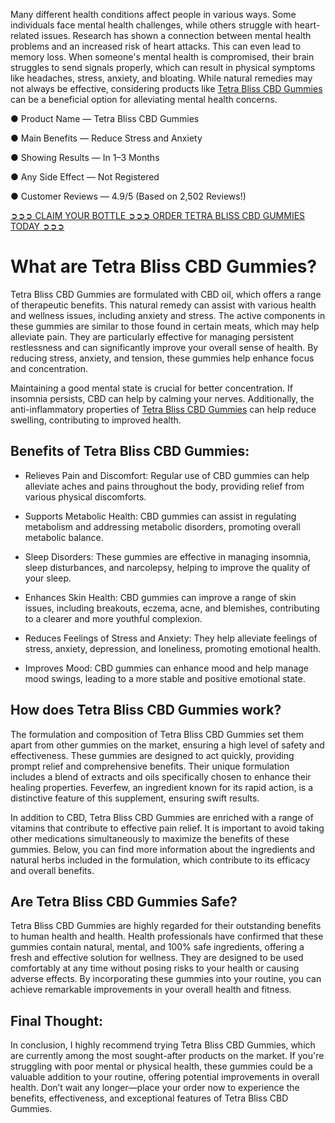Many different health conditions affect people in various ways. Some individuals face mental health challenges, while others struggle with heart-related issues. Research has shown a connection between mental health problems and an increased risk of heart attacks. This can even lead to memory loss. When someone's mental health is compromised, their brain struggles to send signals properly, which can result in physical symptoms like headaches, stress, anxiety, and bloating. While natural remedies may not always be effective, considering products like [Tetra Bliss CBD Gummies](https://www.facebook.com/tetrablisscbdgummies/) can be a beneficial option for alleviating mental health concerns.

● Product Name — Tetra Bliss CBD Gummies

● Main Benefits — Reduce Stress and Anxiety

● Showing Results — In 1–3 Months

● Any Side Effect — Not Registered

● Customer Reviews — 4.9/5 (Based on 2,502 Reviews!)‍

‍[➲➲➲ CLAIM YOUR BOTTLE ➲➲➲ ORDER TETRA BLISS CBD GUMMIES TODAY ➲➲➲](https://farmscbdoil.com/tetrabliss-cbd-gummies/)

# What are Tetra Bliss CBD Gummies?

Tetra Bliss CBD Gummies are formulated with CBD oil, which offers a range of therapeutic benefits. This natural remedy can assist with various health and wellness issues, including anxiety and stress. The active components in these gummies are similar to those found in certain meats, which may help alleviate pain. They are particularly effective for managing persistent restlessness and can significantly improve your overall sense of health. By reducing stress, anxiety, and tension, these gummies help enhance focus and concentration.

Maintaining a good mental state is crucial for better concentration. If insomnia persists, CBD can help by calming your nerves. Additionally, the anti-inflammatory properties of [Tetra Bliss CBD Gummies](https://tetra-bliss-cbd-gummies.yolasite.com/) can help reduce swelling, contributing to improved health.

## Benefits of Tetra Bliss CBD Gummies:

- Relieves Pain and Discomfort: Regular use of CBD gummies can help alleviate aches and pains throughout the body, providing relief from various physical discomforts.

- Supports Metabolic Health: CBD gummies can assist in regulating metabolism and addressing metabolic disorders, promoting overall metabolic balance.

- Sleep Disorders: These gummies are effective in managing insomnia, sleep disturbances, and narcolepsy, helping to improve the quality of your sleep.

- Enhances Skin Health: CBD gummies can improve a range of skin issues, including breakouts, eczema, acne, and blemishes, contributing to a clearer and more youthful complexion.

- Reduces Feelings of Stress and Anxiety: They help alleviate feelings of stress, anxiety, depression, and loneliness, promoting emotional health.

- Improves Mood: CBD gummies can enhance mood and help manage mood swings, leading to a more stable and positive emotional state.

## How does Tetra Bliss CBD Gummies work?

The formulation and composition of Tetra Bliss CBD Gummies set them apart from other gummies on the market, ensuring a high level of safety and effectiveness. These gummies are designed to act quickly, providing prompt relief and comprehensive benefits. Their unique formulation includes a blend of extracts and oils specifically chosen to enhance their healing properties. Feverfew, an ingredient known for its rapid action, is a distinctive feature of this supplement, ensuring swift results.

In addition to CBD, Tetra Bliss CBD Gummies are enriched with a range of vitamins that contribute to effective pain relief. It is important to avoid taking other medications simultaneously to maximize the benefits of these gummies. Below, you can find more information about the ingredients and natural herbs included in the formulation, which contribute to its efficacy and overall benefits.

## Are Tetra Bliss CBD Gummies Safe?

Tetra Bliss CBD Gummies are highly regarded for their outstanding benefits to human health and health. Health professionals have confirmed that these gummies contain natural, mental, and 100% safe ingredients, offering a fresh and effective solution for wellness. They are designed to be used comfortably at any time without posing risks to your health or causing adverse effects. By incorporating these gummies into your routine, you can achieve remarkable improvements in your overall health and fitness.

## Final Thought:

In conclusion, I highly recommend trying Tetra Bliss CBD Gummies, which are currently among the most sought-after products on the market. If you're struggling with poor mental or physical health, these gummies could be a valuable addition to your routine, offering potential improvements in overall health. Don’t wait any longer—place your order now to experience the benefits, effectiveness, and exceptional features of Tetra Bliss CBD Gummies.
